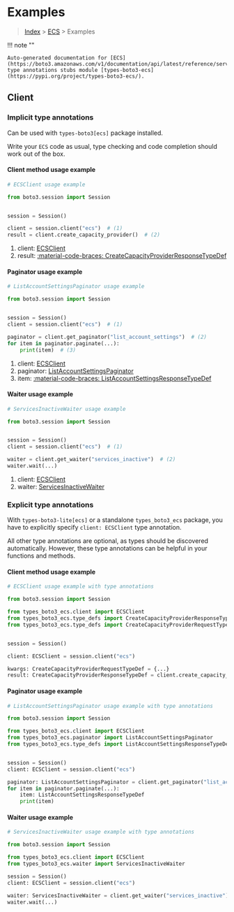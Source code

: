 # Examples

> [Index](../README.md) > [ECS](./README.md) > Examples

!!! note ""

    Auto-generated documentation for [ECS](https://boto3.amazonaws.com/v1/documentation/api/latest/reference/services/ecs.html#ecs)
    type annotations stubs module [types-boto3-ecs](https://pypi.org/project/types-boto3-ecs/).

## Client

### Implicit type annotations

Can be used with `types-boto3[ecs]` package installed.

Write your `ECS` code as usual,
type checking and code completion should work out of the box.


#### Client method usage example

```python
# ECSClient usage example

from boto3.session import Session


session = Session()

client = session.client("ecs")  # (1)
result = client.create_capacity_provider()  # (2)
```

1. client: [ECSClient](./client.md)
2. result: [:material-code-braces: CreateCapacityProviderResponseTypeDef](./type_defs.md#createcapacityproviderresponsetypedef)



#### Paginator usage example

```python
# ListAccountSettingsPaginator usage example

from boto3.session import Session


session = Session()
client = session.client("ecs")  # (1)

paginator = client.get_paginator("list_account_settings")  # (2)
for item in paginator.paginate(...):
    print(item)  # (3)
```

1. client: [ECSClient](./client.md)
2. paginator: [ListAccountSettingsPaginator](./paginators.md#listaccountsettingspaginator)
3. item: [:material-code-braces: ListAccountSettingsResponseTypeDef](./type_defs.md#listaccountsettingsresponsetypedef)



#### Waiter usage example

```python
# ServicesInactiveWaiter usage example

from boto3.session import Session


session = Session()
client = session.client("ecs")  # (1)

waiter = client.get_waiter("services_inactive")  # (2)
waiter.wait(...)
```

1. client: [ECSClient](./client.md)
2. waiter: [ServicesInactiveWaiter](./waiters.md#servicesinactivewaiter)


### Explicit type annotations

With `types-boto3-lite[ecs]`
or a standalone `types_boto3_ecs` package, you have to explicitly specify `client: ECSClient` type annotation.

All other type annotations are optional, as types should be discovered automatically.
However, these type annotations can be helpful in your functions and methods.


#### Client method usage example

```python
# ECSClient usage example with type annotations

from boto3.session import Session

from types_boto3_ecs.client import ECSClient
from types_boto3_ecs.type_defs import CreateCapacityProviderResponseTypeDef
from types_boto3_ecs.type_defs import CreateCapacityProviderRequestTypeDef


session = Session()

client: ECSClient = session.client("ecs")

kwargs: CreateCapacityProviderRequestTypeDef = {...}
result: CreateCapacityProviderResponseTypeDef = client.create_capacity_provider(**kwargs)
```



#### Paginator usage example

```python
# ListAccountSettingsPaginator usage example with type annotations

from boto3.session import Session

from types_boto3_ecs.client import ECSClient
from types_boto3_ecs.paginator import ListAccountSettingsPaginator
from types_boto3_ecs.type_defs import ListAccountSettingsResponseTypeDef


session = Session()
client: ECSClient = session.client("ecs")

paginator: ListAccountSettingsPaginator = client.get_paginator("list_account_settings")
for item in paginator.paginate(...):
    item: ListAccountSettingsResponseTypeDef
    print(item)
```



#### Waiter usage example

```python
# ServicesInactiveWaiter usage example with type annotations

from boto3.session import Session

from types_boto3_ecs.client import ECSClient
from types_boto3_ecs.waiter import ServicesInactiveWaiter

session = Session()
client: ECSClient = session.client("ecs")

waiter: ServicesInactiveWaiter = client.get_waiter("services_inactive")
waiter.wait(...)
```


